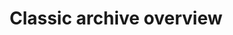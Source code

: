 ---
title: Classic archive overview
excerpt: The classic archive contains Okta classic-compatible versions of documents that have bene updated to support Okta Identity Engine.
sections:
 - main
---